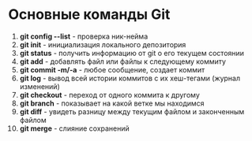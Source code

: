 # **Основные команды Git**
   1. **git config --list** - проверка ник-нейма 
   2. **git init** - инициализация локального депозитория
   3. **git status** -  получить информацию от git о его текущем состоянии
   4. **git add** - добавлять файл или файлы к следующему коммиту
   5. **git commit -m/-a** - любое сообщение, создает коммит
   6. **git log** - вывод всей истории коммитов с их хеш-тегами (журнал изменений)
   7. **git checkout** - переход от одного коммита к другому
   8. **git branch** - показывает на какой ветке мы находимся
   9. **git diff** - увидеть разницу между текущим файлом и законченным файлом
   10. **git  merge** - слияние сохранений
   